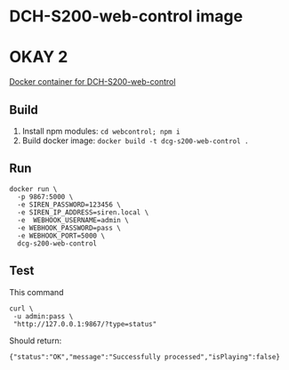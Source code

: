 # DCH-S200-web-control image
# OKAY 2

[Docker container for DCH-S200-web-control](https://github.com/mtflud/DCH-S220-Web-Control/)

## Build

1. Install npm modules: `cd webcontrol; npm i`
2. Build docker image: `docker build -t dcg-s200-web-control .`


## Run

```
docker run \
  -p 9867:5000 \
  -e SIREN_PASSWORD=123456 \
  -e SIREN_IP_ADDRESS=siren.local \
  -e  WEBHOOK_USERNAME=admin \
  -e WEBHOOK_PASSWORD=pass \
  -e WEBHOOK_PORT=5000 \
  dcg-s200-web-control
```

## Test

This command
```
curl \
 -u admin:pass \
 "http://127.0.0.1:9867/?type=status"
```

Should return:
```
{"status":"OK","message":"Successfully processed","isPlaying":false}
```
